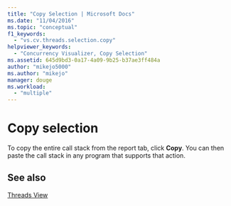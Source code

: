 ```yaml
---
title: "Copy Selection | Microsoft Docs"
ms.date: "11/04/2016"
ms.topic: "conceptual"
f1_keywords: 
  - "vs.cv.threads.selection.copy"
helpviewer_keywords: 
  - "Concurrency Visualizer, Copy Selection"
ms.assetid: 645d9bd3-0a17-4a09-9b25-b37ae3ff484a
author: "mikejo5000"
ms.author: "mikejo"
manager: douge
ms.workload: 
  - "multiple"
---
```

# Copy selection
To copy the entire call stack from the report tab, click **Copy**. You can then paste the call stack in any program that supports that action.  
  
## See also  
 [Threads View](../profiling/threads-view-parallel-performance.md)